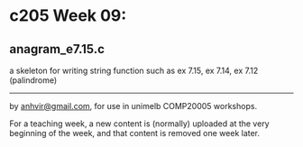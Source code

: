 c205 Week 09:
=======

anagram_e7.15.c
---------------
a skeleton for writing string function such as ex 7.15, ex 7.14, ex 7.12 (palindrome)


-------------------------------------------------------------

by anhvir@gmail.com, for use in unimelb COMP20005 workshops.

For a teaching week, a new content is (normally) uploaded at the very beginning of the week, and that content is removed one week later.

